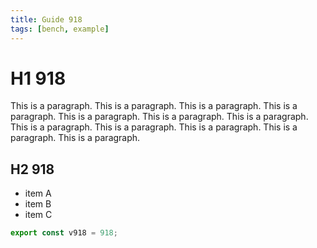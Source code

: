 ```yaml
---
title: Guide 918
tags: [bench, example]
---
```


# H1 918

This is a paragraph. This is a paragraph. This is a paragraph. This is a paragraph. This is a paragraph. This is a paragraph. This is a paragraph. This is a paragraph. This is a paragraph. This is a paragraph. This is a paragraph. This is a paragraph. 

## H2 918

- item A
- item B
- item C

```ts
export const v918 = 918;
```